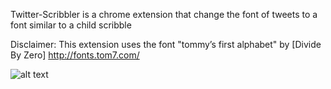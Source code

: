 Twitter-Scribbler
is a chrome extension that change the font of tweets to a font similar to a child scribble

Disclaimer:
This extension uses the font "tommy’s first alphabet" by [Divide By Zero] http://fonts.tom7.com/

![alt text](https://github.com/taba1950/Twitter-Scribbler/blob/master/screancapture.PNG)
